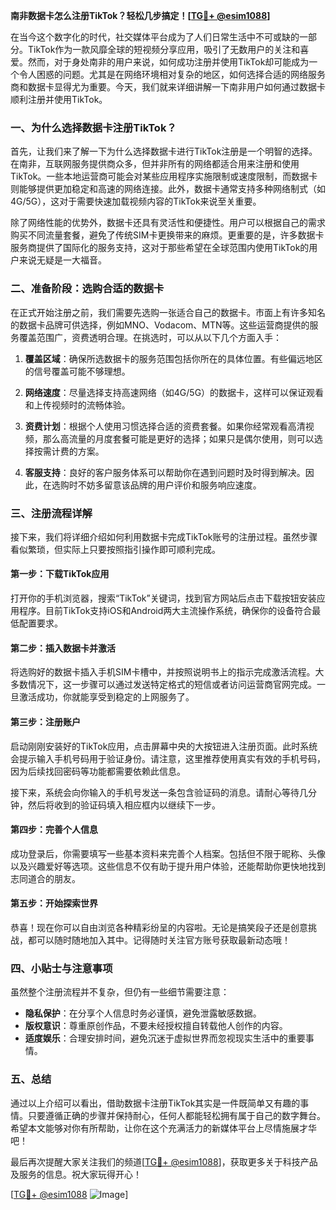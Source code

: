 **南非数据卡怎么注册TikTok？轻松几步搞定！[[TG💪+ @esim1088](https://t.me/s/esim1088)]**

在当今这个数字化的时代，社交媒体平台成为了人们日常生活中不可或缺的一部分。TikTok作为一款风靡全球的短视频分享应用，吸引了无数用户的关注和喜爱。然而，对于身处南非的用户来说，如何成功注册并使用TikTok却可能成为一个令人困惑的问题。尤其是在网络环境相对复杂的地区，如何选择合适的网络服务商和数据卡显得尤为重要。今天，我们就来详细讲解一下南非用户如何通过数据卡顺利注册并使用TikTok。

### **一、为什么选择数据卡注册TikTok？**

首先，让我们来了解一下为什么选择数据卡进行TikTok注册是一个明智的选择。在南非，互联网服务提供商众多，但并非所有的网络都适合用来注册和使用TikTok。一些本地运营商可能会对某些应用程序实施限制或速度限制，而数据卡则能够提供更加稳定和高速的网络连接。此外，数据卡通常支持多种网络制式（如4G/5G），这对于需要快速加载视频内容的TikTok来说至关重要。

除了网络性能的优势外，数据卡还具有灵活性和便捷性。用户可以根据自己的需求购买不同流量套餐，避免了传统SIM卡更换带来的麻烦。更重要的是，许多数据卡服务商提供了国际化的服务支持，这对于那些希望在全球范围内使用TikTok的用户来说无疑是一大福音。

### **二、准备阶段：选购合适的数据卡**

在正式开始注册之前，我们需要先选购一张适合自己的数据卡。市面上有许多知名的数据卡品牌可供选择，例如MNO、Vodacom、MTN等。这些运营商提供的服务覆盖范围广，资费透明合理。在挑选时，可以从以下几个方面入手：

1. **覆盖区域**：确保所选数据卡的服务范围包括你所在的具体位置。有些偏远地区的信号覆盖可能不够理想。
   
2. **网络速度**：尽量选择支持高速网络（如4G/5G）的数据卡，这样可以保证观看和上传视频时的流畅体验。

3. **资费计划**：根据个人使用习惯选择合适的资费套餐。如果你经常观看高清视频，那么高流量的月度套餐可能是更好的选择；如果只是偶尔使用，则可以选择按需计费的方案。

4. **客服支持**：良好的客户服务体系可以帮助你在遇到问题时及时得到解决。因此，在选购时不妨多留意该品牌的用户评价和服务响应速度。

### **三、注册流程详解**

接下来，我们将详细介绍如何利用数据卡完成TikTok账号的注册过程。虽然步骤看似繁琐，但实际上只要按照指引操作即可顺利完成。

#### **第一步：下载TikTok应用**
打开你的手机浏览器，搜索“TikTok”关键词，找到官方网站后点击下载按钮安装应用程序。目前TikTok支持iOS和Android两大主流操作系统，确保你的设备符合最低配置要求。

#### **第二步：插入数据卡并激活**
将选购好的数据卡插入手机SIM卡槽中，并按照说明书上的指示完成激活流程。大多数情况下，这一步骤可以通过发送特定格式的短信或者访问运营商官网完成。一旦激活成功，你就能享受到稳定的上网服务了。

#### **第三步：注册账户**
启动刚刚安装好的TikTok应用，点击屏幕中央的大按钮进入注册页面。此时系统会提示输入手机号码用于验证身份。请注意，这里推荐使用真实有效的手机号码，因为后续找回密码等功能都需要依赖此信息。

接下来，系统会向你输入的手机号发送一条包含验证码的消息。请耐心等待几分钟，然后将收到的验证码填入相应框内以继续下一步。

#### **第四步：完善个人信息**
成功登录后，你需要填写一些基本资料来完善个人档案。包括但不限于昵称、头像以及兴趣爱好等选项。这些信息不仅有助于提升用户体验，还能帮助你更快地找到志同道合的朋友。

#### **第五步：开始探索世界**
恭喜！现在你可以自由浏览各种精彩纷呈的内容啦。无论是搞笑段子还是创意挑战，都可以随时随地加入其中。记得随时关注官方账号获取最新动态哦！

### **四、小贴士与注意事项**

虽然整个注册流程并不复杂，但仍有一些细节需要注意：

- **隐私保护**：在分享个人信息时务必谨慎，避免泄露敏感数据。
- **版权意识**：尊重原创作品，不要未经授权擅自转载他人创作的内容。
- **适度娱乐**：合理安排时间，避免沉迷于虚拟世界而忽视现实生活中的重要事情。

### **五、总结**

通过以上介绍可以看出，借助数据卡注册TikTok其实是一件既简单又有趣的事情。只要遵循正确的步骤并保持耐心，任何人都能轻松拥有属于自己的数字舞台。希望本文能够对你有所帮助，让你在这个充满活力的新媒体平台上尽情施展才华吧！

最后再次提醒大家关注我们的频道[[TG💪+ @esim1088](https://t.me/s/esim1088)]，获取更多关于科技产品及服务的信息。祝大家玩得开心！

[[TG💪+ @esim1088](https://t.me/s/esim1088) ![Image](https://i.postimg.cc/4NQfJmqS/Snipaste-2025-05-13-00-14-12.png)]